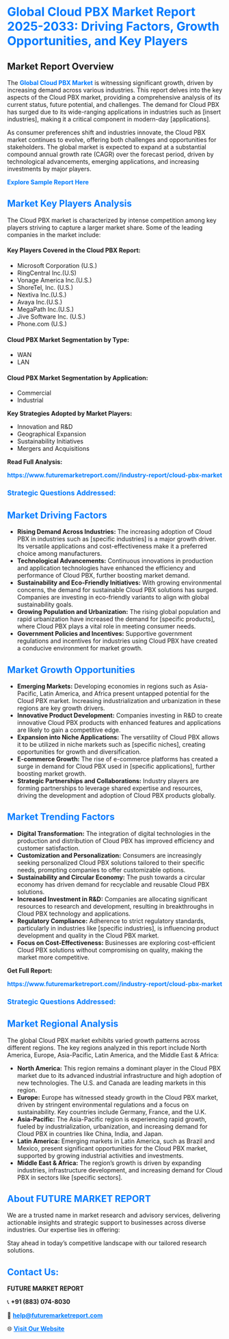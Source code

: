 <h1 style="color: #007BFF;">Global Cloud PBX Market Report 2025-2033: Driving Factors, Growth Opportunities, and Key Players</h1>

<section id="overview">
<h2>Market Report Overview</h2>
<p>The <a href="https://www.futuremarketreport.com//industry-report/cloud-pbx-market" style="color: #007BFF; text-decoration: none;"><strong>Global Cloud PBX Market</strong></a> is witnessing significant growth, driven by increasing demand across various industries. This report delves into the key aspects of the Cloud PBX market, providing a comprehensive analysis of its current status, future potential, and challenges. The demand for Cloud PBX has surged due to its wide-ranging applications in industries such as [insert industries], making it a critical component in modern-day [applications].</p>
<p>As consumer preferences shift and industries innovate, the Cloud PBX market continues to evolve, offering both challenges and opportunities for stakeholders. The global market is expected to expand at a substantial compound annual growth rate (CAGR) over the forecast period, driven by technological advancements, emerging applications, and increasing investments by major players.</p>
</section>

<section id="overview">
<p><a href="https://www.futuremarketreport.com//request-sample/reportId=85138" style="color: #007BFF; text-decoration: none;"><strong>Explore Sample Report Here</strong></a></p>
</section>

<section id="key-players">
<h2 style="color: #007BFF;">Market Key Players Analysis</h2>
<p>The Cloud PBX market is characterized by intense competition among key players striving to capture a larger market share. Some of the leading companies in the market include:</p>
<h4>Key Players Covered in the Cloud PBX Report:</h4>
<ul><li>Microsoft Corporation (U.S.)</li><li>RingCentral Inc.(U.S)</li><li>Vonage America Inc.(U.S.)</li><li>ShoreTel, Inc. (U.S.)</li><li>Nextiva Inc.(U.S.)</li><li>Avaya Inc.(U.S.)</li><li>MegaPath Inc.(U.S.)</li><li>Jive Software Inc. (U.S.)</li><li>Phone.com (U.S.)</li></ul>
<h4>Cloud PBX Market Segmentation by Type:</h4>
<ul><li>WAN</li><li>LAN</li></ul>

<h4>Cloud PBX Market Segmentation by Application:</h4>
<ul><li>Commercial</li><li>Industrial</li></ul>
<p><strong>Key Strategies Adopted by Market Players:</strong></p>
<ul>
<li>Innovation and R&D</li>
<li>Geographical Expansion</li>
<li>Sustainability Initiatives</li>
<li>Mergers and Acquisitions</li>
</ul>
</section>

<section>
<p><strong>Read Full Analysis: </strong></p><a href="https://www.futuremarketreport.com//industry-report/cloud-pbx-market" style="color: #007BFF; text-decoration: none;"><strong>https://www.futuremarketreport.com//industry-report/cloud-pbx-market</strong></a>
<h3 style="color: #007BFF;">Strategic Questions Addressed:</h3>
</section>

<section id="driving-factors">
<h2 style="color: #007BFF;">Market Driving Factors</h2>
<ul>
<li><strong>Rising Demand Across Industries:</strong> The increasing adoption of Cloud PBX in industries such as [specific industries] is a major growth driver. Its versatile applications and cost-effectiveness make it a preferred choice among manufacturers.</li>
<li><strong>Technological Advancements:</strong> Continuous innovations in production and application technologies have enhanced the efficiency and performance of Cloud PBX, further boosting market demand.</li>
<li><strong>Sustainability and Eco-Friendly Initiatives:</strong> With growing environmental concerns, the demand for sustainable Cloud PBX solutions has surged. Companies are investing in eco-friendly variants to align with global sustainability goals.</li>
<li><strong>Growing Population and Urbanization:</strong> The rising global population and rapid urbanization have increased the demand for [specific products], where Cloud PBX plays a vital role in meeting consumer needs.</li>
<li><strong>Government Policies and Incentives:</strong> Supportive government regulations and incentives for industries using Cloud PBX have created a conducive environment for market growth.</li>
</ul>
</section>

<section id="growth-opportunities">
<h2 style="color: #007BFF;">Market Growth Opportunities</h2>
<ul>
<li><strong>Emerging Markets:</strong> Developing economies in regions such as Asia-Pacific, Latin America, and Africa present untapped potential for the Cloud PBX market. Increasing industrialization and urbanization in these regions are key growth drivers.</li>
<li><strong>Innovative Product Development:</strong> Companies investing in R&D to create innovative Cloud PBX products with enhanced features and applications are likely to gain a competitive edge.</li>
<li><strong>Expansion into Niche Applications:</strong> The versatility of Cloud PBX allows it to be utilized in niche markets such as [specific niches], creating opportunities for growth and diversification.</li>
<li><strong>E-commerce Growth:</strong> The rise of e-commerce platforms has created a surge in demand for Cloud PBX used in [specific applications], further boosting market growth.</li>
<li><strong>Strategic Partnerships and Collaborations:</strong> Industry players are forming partnerships to leverage shared expertise and resources, driving the development and adoption of Cloud PBX products globally.</li>
</ul>
</section>

<section id="trending-factors">
<h2 style="color: #007BFF;">Market Trending Factors</h2>
<ul>
<li><strong>Digital Transformation:</strong> The integration of digital technologies in the production and distribution of Cloud PBX has improved efficiency and customer satisfaction.</li>
<li><strong>Customization and Personalization:</strong> Consumers are increasingly seeking personalized Cloud PBX solutions tailored to their specific needs, prompting companies to offer customizable options.</li>
<li><strong>Sustainability and Circular Economy:</strong> The push towards a circular economy has driven demand for recyclable and reusable Cloud PBX solutions.</li>
<li><strong>Increased Investment in R&D:</strong> Companies are allocating significant resources to research and development, resulting in breakthroughs in Cloud PBX technology and applications.</li>
<li><strong>Regulatory Compliance:</strong> Adherence to strict regulatory standards, particularly in industries like [specific industries], is influencing product development and quality in the Cloud PBX market.</li>
<li><strong>Focus on Cost-Effectiveness:</strong> Businesses are exploring cost-efficient Cloud PBX solutions without compromising on quality, making the market more competitive.</li>
</ul>
</section>

<section>
<p><strong>Get Full Report: </strong></p><a href="https://www.futuremarketreport.com//industry-report/cloud-pbx-market" style="color: #007BFF; text-decoration: none;"><strong>https://www.futuremarketreport.com//industry-report/cloud-pbx-market</strong></a>
<h3 style="color: #007BFF;">Strategic Questions Addressed:</h3>
</section>


<section id="regional-analysis">
<h2 style="color: #007BFF;">Market Regional Analysis</h2>
<p>The global Cloud PBX market exhibits varied growth patterns across different regions. The key regions analyzed in this report include North America, Europe, Asia-Pacific, Latin America, and the Middle East & Africa:</p>
<ul>
<li><strong>North America:</strong> This region remains a dominant player in the Cloud PBX market due to its advanced industrial infrastructure and high adoption of new technologies. The U.S. and Canada are leading markets in this region.</li>
<li><strong>Europe:</strong> Europe has witnessed steady growth in the Cloud PBX market, driven by stringent environmental regulations and a focus on sustainability. Key countries include Germany, France, and the U.K.</li>
<li><strong>Asia-Pacific:</strong> The Asia-Pacific region is experiencing rapid growth, fueled by industrialization, urbanization, and increasing demand for Cloud PBX in countries like China, India, and Japan.</li>
<li><strong>Latin America:</strong> Emerging markets in Latin America, such as Brazil and Mexico, present significant opportunities for the Cloud PBX market, supported by growing industrial activities and investments.</li>
<li><strong>Middle East & Africa:</strong> The region’s growth is driven by expanding industries, infrastructure development, and increasing demand for Cloud PBX in sectors like [specific sectors].</li>
</ul>
</section>

<footer>
<h2 style="color: #007BFF;">About FUTURE MARKET REPORT</h2>
<p>We are a trusted name in market research and advisory services, delivering actionable insights and strategic support to businesses across diverse industries. Our expertise lies in offering:</p>

<p>Stay ahead in today’s competitive landscape with our tailored research solutions.</p>

<h2 style="color: #007BFF;">Contact Us:</h2>
<p><strong>FUTURE MARKET REPORT</strong></p>
<p>📞 <strong>+91 (883) 074-8030</strong></p>
<p>📧 <strong><a href="mailto:help@futuremarketreport.com" style="color: #007BFF;">help@futuremarketreport.com</a></strong></p>
<p>🌐 <strong><a href="https://www.futuremarketreport.com/" style="color: #007BFF;">Visit Our Website</a></strong></p>
</footer>